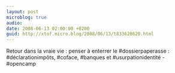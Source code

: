 ```yaml
---
layout: post
microblog: true
audio: 
date: 2008-06-13 02:00:00 +0200
guid: http://xtof.micro.blog/2008/06/13/t833620620.html
---
```

Retour dans la vraie vie : penser à enterrer le #dossierpaperasse : #déclarationimpôts, #coface, #banques et #usurpationidentité - #opencamp
